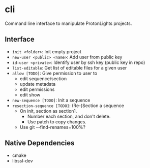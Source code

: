 # cli
Command line interface to manipulate ProtonLights projects.

## Interface

- `init <folder>`: Init empty project
- `new-user <public> <name>`: Add user from public key
- `id-user <private>`: Identify user by ssh key (public key in repo)
- `list-editable`: Get list of editable files for a given user
- `allow [TODO]`: Give permission to user to
  - edit sequence/section
  - update metadata
  - edit permissions
  - edit show
- `new-sequence [TODO]`: Init a sequence
- `resection-sequence [TODO]`: (Re-)Section a sequence
  - On init, section as section1.
    - Number each section, and don't delete.
    - Use patch to copy changes.
  - Use git --find-renames=100%?

## Native Dependencies

- cmake
- libssl-dev
